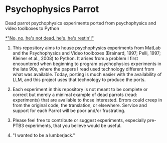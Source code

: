 # Psychophysics Parrot

Dead parrot psychophysics experiments ported from psychophysics and video toolboxes to Python

[*"No, no, he's not dead, he's, he's restin'!"](https://en.wikipedia.org/wiki/Dead_Parrot_sketch) 

1. This repository aims to house psychophysics experiments from MatLab and the Psychophysics and Video toolboxes (Brainard, 1997; Pelli, 1997; Kleiner et al., 2008) to Python. It arises from a problem I first encountered when beginning to program psychophysics experiments in the late 90s, where the papers I read used technology different from what was available. Today, porting is much easier with the availability of LLM, and this project uses that technology to produce the ports. 

2. Each experiment in this repository is not meant to be complete or correct but merely a minimal example of dead parrots (read: experiments) that are available to those interested. Errors could creep in from the original code, the translation, or elsewhere. Service and support for each Parrot will be poor and/or frustrating.

3. Please feel free to contribute or suggest experiments, especially pre-PTB3 experiments, that you believe would be useful.

4. "I wanted to be a lumberjack."    
